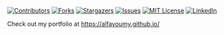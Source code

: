 [![Contributors][contributors-shield]][contributors-url]
[![Forks][forks-shield]][forks-url]
[![Stargazers][stars-shield]][stars-url]
[![Issues][issues-shield]][issues-url]
[![MIT License][license-shield]][license-url]
[![LinkedIn][linkedin-shield]][linkedin-url]

Check out my portfolio at https://alfayoumy.github.io/

<!-- MARKDOWN LINKS & IMAGES -->
<!-- https://www.markdownguide.org/basic-syntax/#reference-style-links -->
[contributors-shield]: https://img.shields.io/github/contributors/alfayoumy/alfayoumy.github.io.svg?style=for-the-badge
[contributors-url]: https://github.com/alfayoumy/alfayoumy.github.io/graphs/contributors
[forks-shield]: https://img.shields.io/github/forks/alfayoumy/alfayoumy.github.io.svg?style=for-the-badge
[forks-url]: https://github.com/alfayoumy/alfayoumy.github.io/network/members
[stars-shield]: https://img.shields.io/github/stars/alfayoumy/alfayoumy.github.io.svg?style=for-the-badge
[stars-url]: https://github.com/alfayoumy/alfayoumy.github.io/stargazers
[issues-shield]: https://img.shields.io/github/issues/alfayoumy/alfayoumy.github.io.svg?style=for-the-badge
[issues-url]: https://github.com/alfayoumy/alfayoumy.github.io/issues
[license-shield]: https://img.shields.io/github/license/alfayoumy/alfayoumy.github.io.svg?style=for-the-badge
[license-url]: https://github.com/alfayoumy/alfayoumy.github.io/blob/master/LICENSE
[linkedin-shield]: https://img.shields.io/badge/-LinkedIn-black.svg?style=for-the-badge&logo=linkedin&colorB=555
[linkedin-url]: https://www.linkedin.com/in/alfayoumy/
[product-screenshot]: images/screenshot.png
[Next.js]: https://img.shields.io/badge/next.js-000000?style=for-the-badge&logo=nextdotjs&logoColor=white
[Next-url]: https://nextjs.org/
[React.js]: https://img.shields.io/badge/React-20232A?style=for-the-badge&logo=react&logoColor=61DAFB
[React-url]: https://reactjs.org/
[Vue.js]: https://img.shields.io/badge/Vue.js-35495E?style=for-the-badge&logo=vuedotjs&logoColor=4FC08D
[Vue-url]: https://vuejs.org/
[Angular.io]: https://img.shields.io/badge/Angular-DD0031?style=for-the-badge&logo=angular&logoColor=white
[Angular-url]: https://angular.io/
[Svelte.dev]: https://img.shields.io/badge/Svelte-4A4A55?style=for-the-badge&logo=svelte&logoColor=FF3E00
[Svelte-url]: https://svelte.dev/
[Laravel.com]: https://img.shields.io/badge/Laravel-FF2D20?style=for-the-badge&logo=laravel&logoColor=white
[Laravel-url]: https://laravel.com
[Bootstrap.com]: https://img.shields.io/badge/Bootstrap-563D7C?style=for-the-badge&logo=bootstrap&logoColor=white
[Bootstrap-url]: https://getbootstrap.com
[JQuery.com]: https://img.shields.io/badge/jQuery-0769AD?style=for-the-badge&logo=jquery&logoColor=white
[JQuery-url]: https://jquery.com
